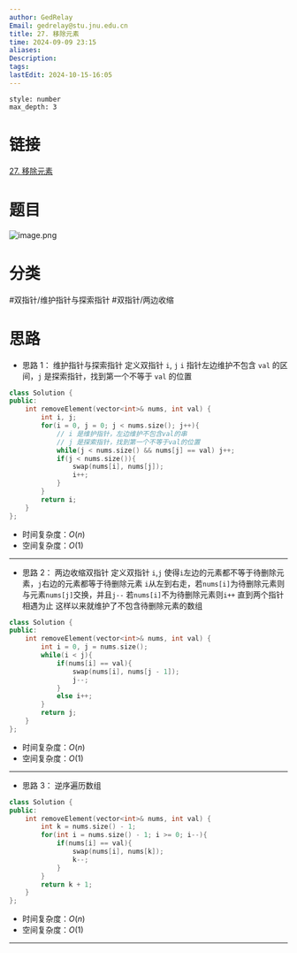 ```yaml
---
author: GedRelay
Email: gedrelay@stu.jnu.edu.cn
title: 27. 移除元素
time: 2024-09-09 23:15
aliases: 
Description: 
tags: 
lastEdit: 2024-10-15-16:05
---
```


```toc
style: number
max_depth: 3
```

# 链接
[27. 移除元素](https://leetcode.cn/problems/remove-element/) 

# 题目
![image.png](https://ged-pic-bed.oss-cn-guangzhou.aliyuncs.com/img/202409092315395.png)


# 分类
#双指针/维护指针与探索指针 #双指针/两边收缩 

# 思路
- 思路 1：
维护指针与探索指针
定义双指针 `i`, `j` 
`i` 指针左边维护不包含 `val` 的区间，`j` 是探索指针，找到第一个不等于 `val` 的位置

```cpp
class Solution {
public:
    int removeElement(vector<int>& nums, int val) {
        int i, j;
        for(i = 0, j = 0; j < nums.size(); j++){
            // i 是维护指针，左边维护不包含val的串
            // j 是探索指针，找到第一个不等于val的位置
            while(j < nums.size() && nums[j] == val) j++;
            if(j < nums.size()){
                swap(nums[i], nums[j]);
                i++;
            }
        }
        return i;
    }
};
```


- 时间复杂度：${O\left( n \right)  }$ 
- 空间复杂度：${O\left( 1 \right)  }$ 

---

- 思路 2：
两边收缩双指针
定义双指针 `i`,`j`
使得`i`左边的元素都不等于待删除元素，`j`右边的元素都等于待删除元素
`i`从左到右走，若`nums[i]`为待删除元素则与元素`nums[j]`交换，并且`j--`
若`nums[i]`不为待删除元素则`i++`
直到两个指针相遇为止
这样以来就维护了不包含待删除元素的数组


```cpp
class Solution {
public:
    int removeElement(vector<int>& nums, int val) {
        int i = 0, j = nums.size();
        while(i < j){
            if(nums[i] == val){
                swap(nums[i], nums[j - 1]);
                j--;
            }
            else i++;
        }
        return j;
    }
};
```


- 时间复杂度：${O\left( n \right)  }$ 
- 空间复杂度：${O\left( 1 \right)  }$ 


---
- 思路 3：
逆序遍历数组

```cpp
class Solution {
public:
    int removeElement(vector<int>& nums, int val) {
        int k = nums.size() - 1;
        for(int i = nums.size() - 1; i >= 0; i--){
            if(nums[i] == val){
                swap(nums[i], nums[k]);
                k--;
            }
        }
        return k + 1;
    }
};
```


- 时间复杂度：${O\left( n \right)  }$ 
- 空间复杂度：${O\left( 1 \right)  }$ 


---

